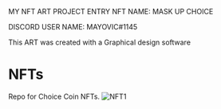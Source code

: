 MY NFT ART PROJECT ENTRY
NFT NAME: MASK UP CHOICE

DISCORD USER NAME: MAYOVIC#1145

This ART was created with a Graphical design software


# NFTs
Repo for Choice Coin NFTs.
![NFT1](https://user-images.githubusercontent.com/50299831/149242859-0d4cdcdd-d5e5-4327-b39d-7d8a851415bf.png)
